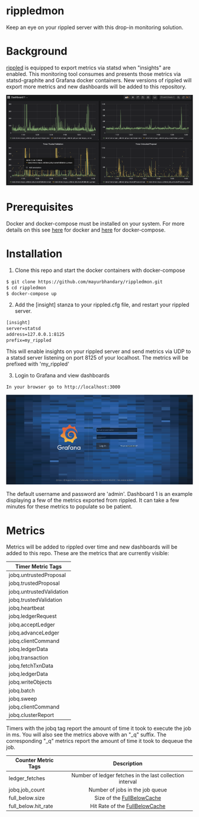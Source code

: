 # rippledmon
Keep an eye on your rippled server with this drop-in monitoring solution.


# Background
[rippled](https://github.com/ripple/rippled) is equipped to export metrics via statsd when "insights" are enabled. This monitoring tool consumes and presents those metrics via statsd-graphite and Grafana docker containers. New versions of rippled will export more metrics and new dashboards will be added to this repository. 

![Dashboard](dashboard.png)


# Prerequisites 
Docker and docker-compose must be installed on your system. For more details on this see [here](https://docs.docker.com/install/) for docker and [here](https://docs.docker.com/compose/install/) for docker-compose.


# Installation

1. Clone this repo and start the docker containers with docker-compose

```
$ git clone https://github.com/mayurbhandary/rippledmon.git
$ cd rippledmon
$ docker-compose up
```

2. Add the [insight] stanza to your rippled.cfg file, and restart your rippled server.

```
[insight]
server=statsd
address=127.0.0.1:8125
prefix=my_rippled
```

This will enable insights on your rippled server and send metrics via UDP to a statsd server listening on port 8125 of your localhost. The metrics will be prefixed with 'my_rippled'

3. Login to Grafana and view dashboards

```
In your browser go to http://localhost:3000 
```
![Login](Login.png)

The default username and password are 'admin'. Dashboard 1 is an example displaying a few of the metrics exported from rippled. It can take a few minutes for these metrics to populate so be patient. 


# Metrics

Metrics will be added to rippled over time and new dashboards will be added to this repo. These are the metrics that are currently visible: 

| Timer Metric Tags |
|----------|
| jobq.untrustedProposal | 
| jobq.trustedProposal |
| jobq.untrustedValidation |
| jobq.trustedValidation |
| jobq.heartbeat | 
| jobq.ledgerRequest |  
| jobq.acceptLedger |
| jobq.advanceLedger |
| jobq.clientCommand |
| jobq.ledgerData |
| jobq.transaction | 
| jobq.fetchTxnData | 
| jobq.ledgerData |
| jobq.writeObjects |
| jobq.batch |
| jobq.sweep |
| jobq.clientCommand |
| jobq.clusterReport |

Timers with the jobq tag report the amount of time it took to execute the job in ms. You will also see the metrics above with an "_q" suffix. The corresponding "_q" metrics report the amount of time it took to dequeue the job. 

| Counter Metric Tags |Description|
|---------------------|:---------:|
| ledger_fetches | Number of ledger fetches in the last collection interval|
| jobq.job_count | Number of jobs in the job queue |
| full_below.size | Size of the [FullBelowCache](https://github.com/ripple/rippled/blob/develop/src/ripple/shamap/FullBelowCache.h)
| full_below.hit_rate | Hit Rate of the [FullBelowCache](https://github.com/ripple/rippled/blob/develop/src/ripple/shamap/FullBelowCache.h) 




    












